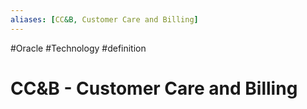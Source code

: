 ```yaml
---
aliases: [CC&B, Customer Care and Billing]
---
```

 #Oracle  #Technology #definition 
# CC&B - Customer Care and Billing
